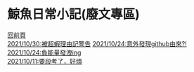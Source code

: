 # 鯨魚日常小記(廢文專區)  
[回前頁](https://whaleon120.github.io/blogs/blog.html)  
[2021/10/30:被超蝦理由記警告](https://whaleon120.github.io/blogs/feeling/20211030)
[2021/10/24:意外發現github由來?!](https://whaleon120.github.io/blogs/feeling/20211024(2))  
[2021/10/24:負能量發洩ing](https://whaleon120.github.io/blogs/feeling/20211024)  
[2021/10/11:要段考了，好煩](https://WHALEon120.github.io/blogs/feeling/20211011)  


